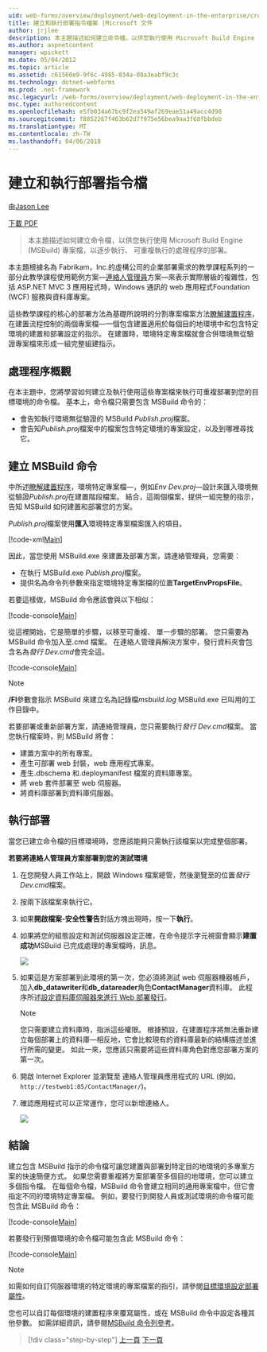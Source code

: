 ```yaml
---
uid: web-forms/overview/deployment/web-deployment-in-the-enterprise/creating-and-running-a-deployment-command-file
title: 建立和執行部署指令檔案 |Microsoft 文件
author: jrjlee
description: 本主題描述如何建立命令檔，以供您執行使用 Microsoft Build Engine (MSBuild) 專案檔做為單一步驟，重新部署...
ms.author: aspnetcontent
manager: wpickett
ms.date: 05/04/2012
ms.topic: article
ms.assetid: c61560e9-9f6c-4985-834a-08a3eabf9c3c
ms.technology: dotnet-webforms
ms.prod: .net-framework
msc.legacyurl: /web-forms/overview/deployment/web-deployment-in-the-enterprise/creating-and-running-a-deployment-command-file
msc.type: authoredcontent
ms.openlocfilehash: e5fb034a67bc9f2ea549af269eae51a49acc4d98
ms.sourcegitcommit: f8852267f463b62d7f975e56bea9aa3f68fbbdeb
ms.translationtype: MT
ms.contentlocale: zh-TW
ms.lasthandoff: 04/06/2018
---
```

<a name="creating-and-running-a-deployment-command-file"></a>建立和執行部署指令檔
====================
由[Jason Lee](https://github.com/jrjlee)

[下載 PDF](https://msdnshared.blob.core.windows.net/media/MSDNBlogsFS/prod.evol.blogs.msdn.com/CommunityServer.Blogs.Components.WeblogFiles/00/00/00/63/56/8130.DeployingWebAppsInEnterpriseScenarios.pdf)

> 本主題描述如何建立命令檔，以供您執行使用 Microsoft Build Engine (MSBuild) 專案檔，以逐步執行、 可重複執行的處理程序的部署。


本主題根據名為 Fabrikam，Inc.的虛構公司的企業部署需求的教學課程系列的一部分此教學課程使用範例方案&#x2014;[連絡人管理員](the-contact-manager-solution.md)方案&#x2014;來表示實際層級的複雜性，包括 ASP.NET MVC 3 應用程式時，Windows 通訊的 web 應用程式Foundation (WCF) 服務與資料庫專案。

這些教學課程的核心的部署方法為基礎所說明的分割專案檔案方法[瞭解建置程序](understanding-the-build-process.md)，在建置流程控制的兩個專案檔&#x2014;一個包含建置適用於每個目的地環境中和包含特定環境的建置和部署設定的指示。 在建置時，環境特定專案檔就會合併環境無從驗證專案檔來形成一組完整組建指示。

## <a name="process-overview"></a>處理程序概觀

在本主題中，您將學習如何建立及執行使用這些專案檔來執行可重複部署到您的目標環境的命令檔。 基本上，命令檔只需要包含 MSBuild 命令的：

- 會告知執行環境無從驗證的 MSBuild *Publish.proj*檔案。
- 會告知*Publish.proj*檔案中的檔案包含特定環境的專案設定，以及到哪裡尋找它。

## <a name="create-an-msbuild-command"></a>建立 MSBuild 命令

中所述[瞭解建置程序](understanding-the-build-process.md)，環境特定專案檔&#x2014;，例如*Env Dev.proj*&#x2014;設計來匯入環境無從驗證*Publish.proj*在建置階段檔案。 結合，這兩個檔案，提供一組完整的指示，告知 MSBuild 如何建置和部署您的方案。

*Publish.proj*檔案使用**匯入**環境特定專案檔案匯入的項目。


[!code-xml[Main](creating-and-running-a-deployment-command-file/samples/sample1.xml)]


因此，當您使用 MSBuild.exe 來建置及部署方案，請連絡管理員，您需要：

- 在執行 MSBuild.exe *Publish.proj*檔案。
- 提供名為命令列參數來指定環境特定專案檔的位置**TargetEnvPropsFile**。

若要這樣做，MSBuild 命令應該會與以下相似：


[!code-console[Main](creating-and-running-a-deployment-command-file/samples/sample2.cmd)]


從這裡開始，它是簡單的步驟，以移至可重複、 單一步驟的部署。 您只需要為 MSBuild 命令加入至.cmd 檔案。 在連絡人管理員解決方案中，發行資料夾會包含名為*發行 Dev.cmd*會完全這。


[!code-console[Main](creating-and-running-a-deployment-command-file/samples/sample3.cmd)]


> [!NOTE]
> **/Fl**參數會指示 MSBuild 來建立名為記錄檔*msbuild.log* MSBuild.exe 已叫用的工作目錄中。


若要部署或重新部署方案，請連絡管理員，您只需要執行*發行 Dev.cmd*檔案。 當您執行檔案時，則 MSBuild 將會：

- 建置方案中的所有專案。
- 產生可部署 web 封裝，web 應用程式專案。
- 產生.dbschema 和.deploymanifest 檔案的資料庫專案。
- 將 web 套件部署至 web 伺服器。
- 將資料庫部署到資料庫伺服器。

## <a name="run-the-deployment"></a>執行部署

當您已建立命令檔的目標環境時，您應該能夠只需執行該檔案以完成整個部署。

**若要將連絡人管理員方案部署到您的測試環境**

1. 在您開發人員工作站上，開啟 Windows 檔案總管，然後瀏覽至的位置*發行 Dev.cmd*檔案。
2. 按兩下該檔案來執行它。
3. 如果**開啟檔案-安全性警告**對話方塊出現時，按一下**執行**。
4. 如果將您的組態設定和測試伺服器設定正確，在命令提示字元視窗會顯示**建置成功**MSBuild 已完成處理的專案檔時，訊息。

    ![](creating-and-running-a-deployment-command-file/_static/image1.png)
5. 如果這是方案部署到此環境的第一次，您必須將測試 web 伺服器機器帳戶，加入**db\_datawriter**和**db\_datareader**角色**ContactManager**資料庫。 此程序所述[設定資料庫伺服器來進行 Web 部署發行](../configuring-server-environments-for-web-deployment/configuring-a-database-server-for-web-deploy-publishing.md)。

    > [!NOTE]
    > 您只需要建立資料庫時，指派這些權限。 根據預設，在建置程序將無法重新建立每個部署上的資料庫&#x2014;相反地，它會比較現有的資料庫最新的結構描述並進行所需的變更。 如此一來，您應該只需要將這些資料庫角色對應您部署方案的第一次。
6. 開啟 Internet Explorer 並瀏覽至 連絡人管理員應用程式的 URL (例如， `http://testweb1:85/ContactManager/`)。
7. 確認應用程式可以正常運作，您可以新增連絡人。

    ![](creating-and-running-a-deployment-command-file/_static/image2.png)

## <a name="conclusion"></a>結論

建立包含 MSBuild 指示的命令檔可讓您建置與部署到特定目的地環境的多專案方案的快速簡便方式。 如果您需要重複將方案部署至多個目的地環境，您可以建立多個指令檔。 在每個命令檔，MSBuild 命令會建立相同的通用專案檔中，但它會指定不同的環境特定專案檔。 例如，要發行到開發人員或測試環境的命令檔可能包含此 MSBuild 命令：


[!code-console[Main](creating-and-running-a-deployment-command-file/samples/sample4.cmd)]


若要發行到預備環境的命令檔可能包含此 MSBuild 命令：


[!code-console[Main](creating-and-running-a-deployment-command-file/samples/sample5.cmd)]


> [!NOTE]
> 如需如何自訂伺服器環境的特定環境的專案檔案的指引，請參閱[目標環境設定部署屬性](../configuring-server-environments-for-web-deployment/configuring-deployment-properties-for-a-target-environment.md)。


您也可以自訂每個環境的建置程序來覆寫屬性，或在 MSBuild 命令中設定各種其他參數。 如需詳細資訊，請參閱[MSBuild 命令列參考](https://msdn.microsoft.com/library/ms164311.aspx)。

> [!div class="step-by-step"]
> [上一頁](deploying-database-projects.md)
> [下一頁](manually-installing-web-packages.md)

